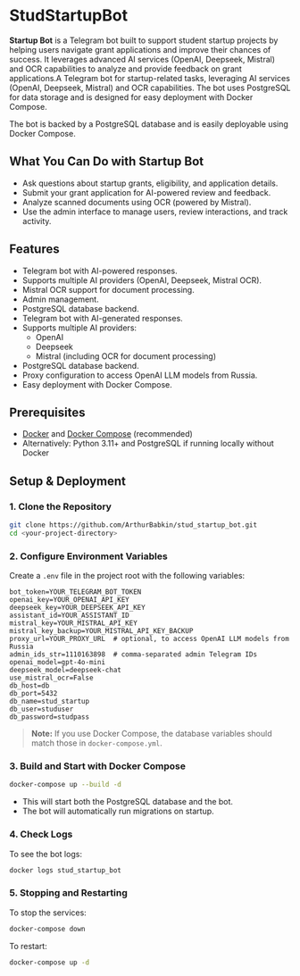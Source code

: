 # StudStartupBot

**Startup Bot** is a Telegram bot built to support student startup projects by helping users navigate grant applications and improve their chances of success. It leverages advanced AI services (OpenAI, Deepseek, Mistral) and OCR capabilities to analyze and provide feedback on grant applications.A Telegram bot for startup-related tasks, leveraging AI services (OpenAI, Deepseek, Mistral) and OCR capabilities. The bot uses PostgreSQL for data storage and is designed for easy deployment with Docker Compose.

The bot is backed by a PostgreSQL database and is easily deployable using Docker Compose.

## What You Can Do with Startup Bot

- Ask questions about startup grants, eligibility, and application details.
- Submit your grant application for AI-powered review and feedback.
- Analyze scanned documents using OCR (powered by Mistral).
- Use the admin interface to manage users, review interactions, and track activity.

## Features

- Telegram bot with AI-powered responses.
- Supports multiple AI providers (OpenAI, Deepseek, Mistral OCR).
- Mistral OCR support for document processing.
- Admin management.
- PostgreSQL database backend.
- Telegram bot with AI-generated responses.
- Supports multiple AI providers:
  - OpenAI
  - Deepseek
  - Mistral (including OCR for document processing)
- PostgreSQL database backend.
- Proxy configuration to access OpenAI LLM models from Russia.
- Easy deployment with Docker Compose.

## Prerequisites

- [Docker](https://www.docker.com/) and [Docker Compose](https://docs.docker.com/compose/) (recommended)
- Alternatively: Python 3.11+ and PostgreSQL if running locally without Docker

## Setup & Deployment

### 1. Clone the Repository

```bash
git clone https://github.com/ArthurBabkin/stud_startup_bot.git
cd <your-project-directory>
```

### 2. Configure Environment Variables

Create a `.env` file in the project root with the following variables:

```
bot_token=YOUR_TELEGRAM_BOT_TOKEN
openai_key=YOUR_OPENAI_API_KEY
deepseek_key=YOUR_DEEPSEEK_API_KEY
assistant_id=YOUR_ASSISTANT_ID
mistral_key=YOUR_MISTRAL_API_KEY
mistral_key_backup=YOUR_MISTRAL_API_KEY_BACKUP
proxy_url=YOUR_PROXY_URL  # optional, to access OpenAI LLM models from Russia
admin_ids_str=1110163898  # comma-separated admin Telegram IDs
openai_model=gpt-4o-mini
deepseek_model=deepseek-chat
use_mistral_ocr=False
db_host=db
db_port=5432
db_name=stud_startup
db_user=studuser
db_password=studpass
```

> **Note:** If you use Docker Compose, the database variables should match those in `docker-compose.yml`.

### 3. Build and Start with Docker Compose

```bash
docker-compose up --build -d
```

- This will start both the PostgreSQL database and the bot.
- The bot will automatically run migrations on startup.

### 4. Check Logs

To see the bot logs:

```bash
docker logs stud_startup_bot
```

### 5. Stopping and Restarting

To stop the services:

```bash
docker-compose down
```

To restart:

```bash
docker-compose up -d
```
